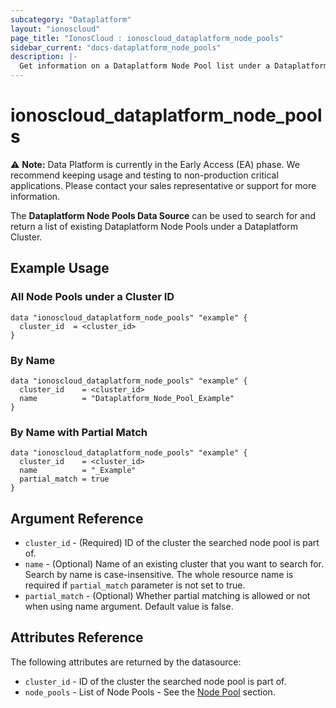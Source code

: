 ```yaml
---
subcategory: "Dataplatform"
layout: "ionoscloud"
page_title: "IonosCloud : ionoscloud_dataplatform_node_pools"
sidebar_current: "docs-dataplatform_node_pools"
description: |-
  Get information on a Dataplatform Node Pool list under a Dataplatform Cluster.
---
```


# ionoscloud\_dataplatform_node_pools

⚠️ **Note:** Data Platform is currently in the Early Access (EA) phase.
We recommend keeping usage and testing to non-production critical applications.
Please contact your sales representative or support for more information.

The **Dataplatform Node Pools Data Source** can be used to search for and return a list of existing Dataplatform Node Pools under a Dataplatform Cluster.

## Example Usage

### All Node Pools under a Cluster ID
```hcl
data "ionoscloud_dataplatform_node_pools" "example" {
  cluster_id  = <cluster_id>
}
```

### By Name

```hcl
data "ionoscloud_dataplatform_node_pools" "example" {
  cluster_id    = <cluster_id>
  name      	= "Dataplatform_Node_Pool_Example"
}
```

### By Name with Partial Match

```hcl
data "ionoscloud_dataplatform_node_pools" "example" {
  cluster_id    = <cluster_id>
  name    	    = "_Example"
  partial_match = true
}
```

## Argument Reference

* `cluster_id` - (Required) ID of the cluster the searched node pool is part of.
* `name` - (Optional) Name of an existing cluster that you want to search for. Search by name is case-insensitive. The whole resource name is required if `partial_match` parameter is not set to true.
* `partial_match` - (Optional) Whether partial matching is allowed or not when using name argument. Default value is false.

## Attributes Reference

The following attributes are returned by the datasource:

* `cluster_id` - ID of the cluster the searched node pool is part of.
* `node_pools` - List of Node Pools - See the [Node Pool](dataplatform_node_pool.md) section.